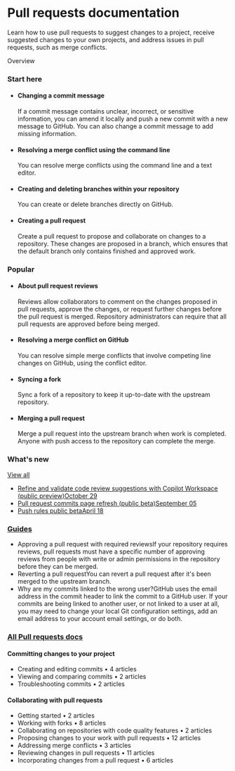 # Pull requests documentation

Learn how to use pull requests to suggest changes to a project, receive suggested changes to your own projects, and address issues in pull requests, such as merge conflicts.

Overview

### Start here

*   #### Changing a commit message

    If a commit message contains unclear, incorrect, or sensitive information, you can amend it locally and push a new commit with a new message to GitHub. You can also change a commit message to add missing information.
*   #### Resolving a merge conflict using the command line

    You can resolve merge conflicts using the command line and a text editor.
*   #### Creating and deleting branches within your repository

    You can create or delete branches directly on GitHub.
*   #### Creating a pull request

    Create a pull request to propose and collaborate on changes to a repository. These changes are proposed in a branch, which ensures that the default branch only contains finished and approved work.

### Popular

*   #### About pull request reviews

    Reviews allow collaborators to comment on the changes proposed in pull requests, approve the changes, or request further changes before the pull request is merged. Repository administrators can require that all pull requests are approved before being merged.
*   #### Resolving a merge conflict on GitHub

    You can resolve simple merge conflicts that involve competing line changes on GitHub, using the conflict editor.
*   #### Syncing a fork

    Sync a fork of a repository to keep it up-to-date with the upstream repository.
*   #### Merging a pull request

    Merge a pull request into the upstream branch when work is completed. Anyone with push access to the repository can complete the merge.

### What's new

[View all](https://github.blog/changelog/label/pull-requests)

* [Refine and validate code review suggestions with Copilot Workspace (public preview)October 29](https://github.blog/changelog/2024-10-29-refine-and-validate-code-review-suggestions-with-copilot-workspace-public-preview)
* [Pull request commits page refresh (public beta)September 05](https://github.blog/changelog/2024-09-05-pull-request-commits-page-refresh-public-beta)
* [Push rules public betaApril 18](https://github.blog/changelog/2024-04-18-push-rules-public-beta)

### [Guides](broken-reference) <a href="#guides-2" id="guides-2"></a>

* Approving a pull request with required reviewsIf your repository requires reviews, pull requests must have a specific number of approving reviews from people with write or admin permissions in the repository before they can be merged.
* Reverting a pull requestYou can revert a pull request after it's been merged to the upstream branch.
* Why are my commits linked to the wrong user?GitHub uses the email address in the commit header to link the commit to a GitHub user. If your commits are being linked to another user, or not linked to a user at all, you may need to change your local Git configuration settings, add an email address to your account email settings, or do both.

### [All Pull requests docs](broken-reference) <a href="#all-docs" id="all-docs"></a>

#### Committing changes to your project

* Creating and editing commits • 4 articles
* Viewing and comparing commits • 2 articles
* Troubleshooting commits • 2 articles

#### Collaborating with pull requests

* Getting started • 2 articles
* Working with forks • 8 articles
* Collaborating on repositories with code quality features • 2 articles
* Proposing changes to your work with pull requests • 12 articles
* Addressing merge conflicts • 3 articles
* Reviewing changes in pull requests • 11 articles
* Incorporating changes from a pull request • 6 articles
